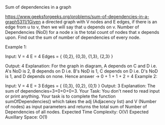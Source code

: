 Sum of dependencies in a graph

https://www.geeksforgeeks.org/problems/sum-of-dependencies-in-a-graph5311/1Given a directed graph with V nodes and E edges, if there is an edge from u to v, then we will say that u depends on v. Number of Dependencies (NoD) for a node x is the total count of nodes that x depends upon. Find out the sum of number of dependencies of every node.

Example 1:

Input:
V = 4
E = 4
Edges = { {0,2}, {0,3}, {1,3}, {2,3} }

Output:
4
Explanation:
For the graph in diagram, 
A depends on C and D i.e. A's NoD is 2, 
B depends on D i.e. B's NoD is 1,
C depends on D i.e. D's NoD is 1,
and D depends on none.
Hence answer -> 0 + 1 + 1 + 2 = 4
Example 2:

Input:
V = 4
E = 3
Edges = { {0,3}, {0,2}, {0,1} }
Output:
3
Explanation:
The sum of dependencies=3+0+0+0=3.
Your Task:
You don't need to read input or print anything. Your task is to complete the function sumOfDependencies() which takes the adj (Adjacency list) and V (Number of nodes) as input parameters and returns the total sum of Number of Dependencies of all nodes.
Expected Time Complexity: O(V)
Expected Auxillary Space: O(1)
